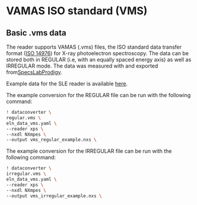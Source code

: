 # VAMAS ISO standard (VMS)

## Basic .vms data

The reader supports VAMAS (.vms) files, the ISO standard data transfer format ([ISO 14976](https://www.iso.org/standard/24269.html)) for X-ray photoelectron spectroscopy. The data can be stored both in REGULAR (i.e, with an equally spaced energy axis) as well as IRREGULAR mode. The data was measured with and exported from[SpecsLabProdigy](https://www.specs-group.com/nc/specs/products/detail/prodigy/).

Example data for the SLE reader is available [here](https://github.com/FAIRmat-NFDI/pynxtools-xps/tree/main/examples/vms).

The example conversion for the REGULAR file can be run with the following command:

```sh
! dataconverter \
regular.vms \
eln_data_vms.yaml \
--reader xps \
--nxdl NXmpes \
--output vms_regular_example.nxs \
```

The example conversion for the IRREGULAR file can be run with the following command:

```sh
! dataconverter \
irregular.vms \
eln_data_vms.yaml \
--reader xps \
--nxdl NXmpes \
--output vms_irregular_example.nxs \
```

<!-- ## Data analysis in CasaXPS -->